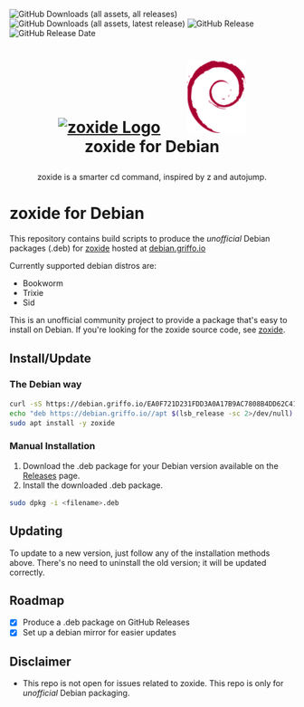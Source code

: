 ![GitHub Downloads (all assets, all releases)](https://img.shields.io/github/downloads/dariogriffo/zoxide-debian/total)
![GitHub Downloads (all assets, latest release)](https://img.shields.io/github/downloads/dariogriffo/zoxide-debian/latest/total)
![GitHub Release](https://img.shields.io/github/v/release/dariogriffo/zoxide-debian)
![GitHub Release Date](https://img.shields.io/github/release-date/dariogriffo/zoxide-debian)

<h1>
   <p align="center">
     <a href="https://zoxide.org/"><img src="https://github.com/dariogriffo/zoxide-debian/blob/main/zoxide-logo.png" alt="zoxide Logo" width="128" style="margin-right: 20px"></a>
     <a href="https://www.debian.org/"><img src="https://github.com/dariogriffo/zoxide-debian/blob/main/debian-logo.png" alt="Debian Logo" width="104" style="margin-left: 20px"></a>
     <br>zoxide for Debian
   </p>
</h1>
<p align="center">
 zoxide is a smarter cd command, inspired by z and autojump.
</p>

# zoxide for Debian

This repository contains build scripts to produce the _unofficial_ Debian packages
(.deb) for [zoxide](https://github.com/ajeetdsouza/zoxide/) hosted at [debian.griffo.io](https://debian.griffo.io)

Currently supported debian distros are:
- Bookworm
- Trixie
- Sid

This is an unofficial community project to provide a package that's easy to
install on Debian. If you're looking for the zoxide source code, see
[zoxide](https://github.com/ajeetdsouza/zoxide/).

## Install/Update

### The Debian way

```sh
curl -sS https://debian.griffo.io/EA0F721D231FDD3A0A17B9AC7808B4DD62C41256.asc | gpg --dearmor --yes -o /etc/apt/trusted.gpg.d/debian.griffo.io.gpg
echo "deb https://debian.griffo.io//apt $(lsb_release -sc 2>/dev/null) main" | sudo tee /etc/apt/sources.list.d/debian.griffo.io.list
sudo apt install -y zoxide
```

### Manual Installation

1. Download the .deb package for your Debian version available on
   the [Releases](https://github.com/dariogriffo/zoxide-debian/releases) page.
2. Install the downloaded .deb package.

```sh
sudo dpkg -i <filename>.deb
```
## Updating

To update to a new version, just follow any of the installation methods above. There's no need to uninstall the old version; it will be updated correctly.

## Roadmap

- [x] Produce a .deb package on GitHub Releases
- [x] Set up a debian mirror for easier updates

## Disclaimer

- This repo is not open for issues related to zoxide. This repo is only for _unofficial_ Debian packaging.
